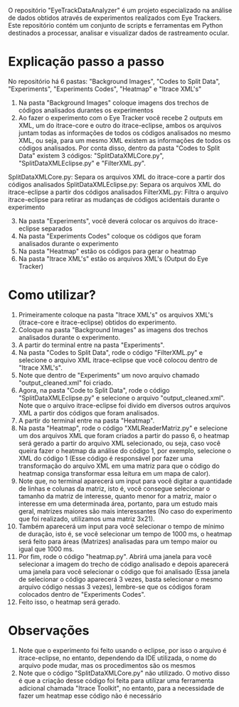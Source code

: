 O repositório "EyeTrackDataAnalyzer" é um projeto especializado na análise de dados obtidos através de experimentos realizados com Eye Trackers. Este repositório contém um conjunto de scripts e ferramentas em Python destinados a processar, analisar e visualizar dados de rastreamento ocular.

# Explicação passo a passo

No repositório há 6 pastas: "Background Images", "Codes to Split Data", "Experiments", "Experiments Codes", "Heatmap" e "Itrace XML's"

1) Na pasta "Background Images" coloque imagens dos trechos de códigos analisados durantes os experimentos
2) Ao fazer o experimento com o Eye Tracker você recebe 2 outputs em XML, um do itrace-core e outro do itrace-eclipse, ambos os arquivos juntam todas as informações de todos os códigos analisados no mesmo XML, ou seja, para um mesmo XML existem as informações de todos os códigos analisados. Por conta disso, dentro da pasta "Codes to Split Data" existem 3 códigos: "SplitDataXMLCore.py", "SplitDataXMLEclipse.py" e "FilterXML.py".

SplitDataXMLCore.py: Separa os arquivos XML do itrace-core a partir dos códigos analisados
SplitDataXMLEclipse.py: Separa os arquivos XML do itrace-eclipse a partir dos códigos analisados
FilterXML.py: Filtra o arquivo itrace-eclipse para retirar as mudanças de códigos acidentais durante o experimento

3) Na pasta "Experiments", você deverá colocar os arquivos do itrace-eclipse separados
4) Na pasta "Experiments Codes" coloque os códigos que foram analisados durante o experimento
5) Na pasta "Heatmap" estão os códigos para gerar o heatmap
6) Na pasta "Itrace XML's" estão os arquivos XML's (Output do Eye Tracker)
    
# Como utilizar?

1) Primeiramente coloque na pasta "Itrace XML's" os arquivos XML's (itrace-core e itrace-eclipse) obtidos do experimento.
2) Coloque na pasta "Background Images" as imagens dos trechos analisados durante o experimento.
3) A partir do terminal entre na pasta "Experiments".
4) Na pasta "Codes to Split Data", rode o código "FilterXML.py" e selecione o arquivo XML itrace-eclipse que você colocou dentro de "Itrace XML's".
5) Note que dentro de "Experiments" um novo arquivo chamado "output_cleaned.xml" foi criado.
6) Agora, na pasta "Code to Split Data", rode o código "SplitDataXMLEclipse.py" e selecione o arquivo "output_cleaned.xml". Note que o arquivo itrace-eclipse foi divido em diversos outros arquivos XML a partir dos códigos que foram analisados.
7) A partir do terminal entre na pasta "Heatmap".
8) Na pasta "Heatmap", rode o código "XMLReaderMatriz.py" e selecione um dos arquivos XML que foram criados a partir do passo 6, o heatmap será gerado a partir do arquivo XML selecionado, ou seja, caso você queira fazer o heatmap da análise do código 1, por exemplo, selecione o XML do código 1 (Esse código é responsável por fazer uma transformação do arquivo XML em uma matriz para que o código do heatmap consiga transformar essa leitura em um mapa de calor).
9) Note que, no terminal aparecerá um input para você digitar a quantidade de linhas e colunas da matriz, isto é, você consegue selecionar o tamanho da matriz de interesse, quanto menor for a matriz, maior o interesse em uma determinada área, portanto, para um estudo mais geral, matrizes maiores são mais interessantes (No caso do experimento que foi realizado, utilizamos uma matriz 3x21).
10) Também aparecerá um input para você selecionar o tempo de mínimo de duração, isto é, se você selecionar um tempo de 1000 ms, o heatmap será feito para áreas (Matrizes) analisadas para um tempo maior ou igual que 1000 ms.
11) Por fim, rode o código "heatmap.py". Abrirá uma janela para você selecionar a imagem do trecho de código analisado e depois aparecerá uma janela para você selecionar o código que foi analisado (Essa janela de selecionar o código aparecerá 3 vezes, basta selecionar o mesmo arquivo código nessas 3 vezes), lembre-se que os códigos foram colocados dentro de "Experiments Codes".
12) Feito isso, o heatmap será gerado.

# Observações

1) Note que o experimento foi feito usando o eclipse, por isso o arquivo é itrace-eclipse, no entanto, dependendo da IDE utilizada, o nome do arquivo pode mudar, mas os procedimentos são os mesmos
2) Note que o código "SplitDataXMLCore.py" não utilizado. O motivo disso é que a criação desse código foi feita para utilizar uma ferramenta adicional chamada "Itrace Toolkit", no entanto, para a necessidade de fazer um heatmap esse código não é necessário
